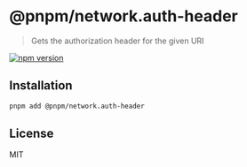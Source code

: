 # @pnpm/network.auth-header

> Gets the authorization header for the given URI

[![npm version](https://img.shields.io/npm/v/@pnpm/network.auth-header.svg)](https://www.npmjs.com/package/@pnpm/network.auth-header)

## Installation

```sh
pnpm add @pnpm/network.auth-header
```

## License

MIT
